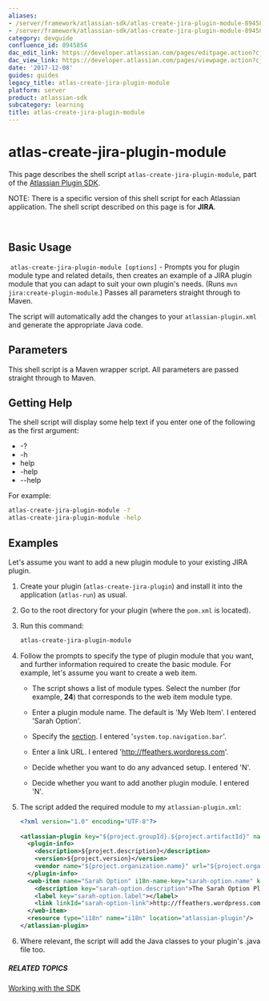 ```yaml
---
aliases:
- /server/framework/atlassian-sdk/atlas-create-jira-plugin-module-8945854.html
- /server/framework/atlassian-sdk/atlas-create-jira-plugin-module-8945854.md
category: devguide
confluence_id: 8945854
dac_edit_link: https://developer.atlassian.com/pages/editpage.action?cjm=wozere&pageId=8945854
dac_view_link: https://developer.atlassian.com/pages/viewpage.action?cjm=wozere&pageId=8945854
date: '2017-12-08'
guides: guides
legacy_title: atlas-create-jira-plugin-module
platform: server
product: atlassian-sdk
subcategory: learning
title: atlas-create-jira-plugin-module
---
```

# atlas-create-jira-plugin-module

This page describes the shell script `atlas-create-jira-plugin-module`, part of the [Atlassian Plugin SDK](/server/framework/atlassian-sdk/working-with-the-sdk).

NOTE: There is a specific version of this shell script for each Atlassian application. The shell script described on this page is for **JIRA**.

 

## Basic Usage

 `atlas-create-jira-plugin-module [options]` - Prompts you for plugin module type and related details, then creates an example of a JIRA plugin module that you can adapt to suit your own plugin's needs. (Runs `mvn jira:create-plugin-module`.) Passes all parameters straight through to Maven.  

The script will automatically add the changes to your `atlassian-plugin.xml` and generate the appropriate Java code.

## Parameters

This shell script is a Maven wrapper script. All parameters are passed straight through to Maven.

## Getting Help

The shell script will display some help text if you enter one of the following as the first argument:

-   -?
-   -h
-   help
-   -help
-   --help

For example:

``` bash
atlas-create-jira-plugin-module -?
atlas-create-jira-plugin-module -help
```

## Examples

Let's assume you want to add a new plugin module to your existing JIRA plugin.

1.  Create your plugin (`atlas-create-jira-plugin`) and install it into the application (`atlas-run`) as usual.
2.  Go to the root directory for your plugin (where the `pom.xml` is located).
3.  Run this command:

    ``` bash
    atlas-create-jira-plugin-module
    ```

4.  Follow the prompts to specify the type of plugin module that you want, and further information required to create the basic module. For example, let's assume you want to create a web item.
    -   The script shows a list of module types. Select the number (for example, **24**) that corresponds to the web item module type.
    -   Enter a plugin module name. The default is 'My Web Item'. I entered 'Sarah Option'.
    -   Specify the [section](https://developer.atlassian.com/display/JIRADEV/Web+fragments). I entered '`system.top.navigation.bar`'.
    -   Enter a link URL. I entered '<a href="http://ffeathers.wordpress.com" class="uri external-link">http://ffeathers.wordpress.com</a>'.

    -   Decide whether you want to do any advanced setup. I entered 'N'.
    -   Decide whether you want to add another plugin module. I entered 'N'.

5.  The script added the required module to my `atlassian-plugin.xml`:

    ``` xml
    <?xml version="1.0" encoding="UTF-8"?>
     
    <atlassian-plugin key="${project.groupId}.${project.artifactId}" name="${project.name}" plugins-version="2">
      <plugin-info>
        <description>${project.description}</description>
        <version>${project.version}</version>
        <vendor name="${project.organization.name}" url="${project.organization.url}"/>
      </plugin-info>
      <web-item name="Sarah Option" i18n-name-key="sarah-option.name" key="sarah-option" section="system.top.navigation.bar" weight="1000">
        <description key="sarah-option.description">The Sarah Option Plugin</description>
        <label key="sarah-option.label"></label>
        <link linkId="sarah-option-link">http://ffeathers.wordpress.com</link>
      </web-item>
      <resource type="i18n" name="i18n" location="atlassian-plugin"/>
    </atlassian-plugin>
    ```

6.  Where relevant, the script will add the Java classes to your plugin's .java file too.

##### RELATED TOPICS

[Working with the SDK](/server/framework/atlassian-sdk/working-with-the-sdk)
































































































































